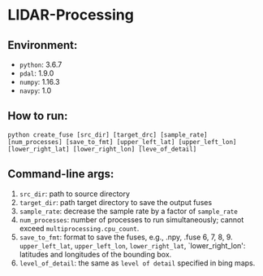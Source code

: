 # LIDAR-Processing

## Environment:
* `python`: 3.6.7
* `pdal`: 1.9.0
* `numpy`: 1.16.3
* `navpy`: 1.0
  
## How to run:
`python create_fuse [src_dir] [target_drc] [sample_rate] [num_processes] [save_to_fmt] [upper_left_lat] [upper_left_lon] [lower_right_lat] [lower_right_lon] [leve_of_detail]`

## Command-line args:
1. `src_dir`: path to source directory
2. `target_dir`: path target directory to save the output fuses
3. `sample_rate`: decrease the sample rate by a factor of `sample_rate`
4. `num_processes`: number of processes to run simultaneously; cannot exceed `multiprocessing.cpu_count`.
5. `save_to_fmt`: format to save the fuses, e.g., .npy, .fuse
6, 7, 8, 9. `upper_left_lat`, `upper_left_lon`, `lower_right_lat`, `lower_right_lon': latitudes and longitudes of the bounding box.
10. `level_of_detail`: the same as `level of detail` specified in bing maps.


